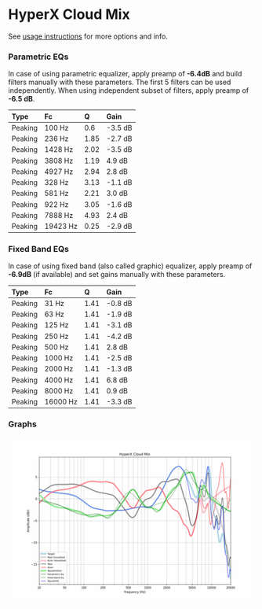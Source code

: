 # HyperX Cloud Mix
See [usage instructions](https://github.com/jaakkopasanen/AutoEq#usage) for more options and info.

### Parametric EQs
In case of using parametric equalizer, apply preamp of **-6.4dB** and build filters manually
with these parameters. The first 5 filters can be used independently.
When using independent subset of filters, apply preamp of **-6.5 dB**.

| Type    | Fc       |    Q | Gain    |
|:--------|:---------|:-----|:--------|
| Peaking | 100 Hz   | 0.6  | -3.5 dB |
| Peaking | 236 Hz   | 1.85 | -2.7 dB |
| Peaking | 1428 Hz  | 2.02 | -3.5 dB |
| Peaking | 3808 Hz  | 1.19 | 4.9 dB  |
| Peaking | 4927 Hz  | 2.94 | 2.8 dB  |
| Peaking | 328 Hz   | 3.13 | -1.1 dB |
| Peaking | 581 Hz   | 2.21 | 3.0 dB  |
| Peaking | 922 Hz   | 3.05 | -1.6 dB |
| Peaking | 7888 Hz  | 4.93 | 2.4 dB  |
| Peaking | 19423 Hz | 0.25 | -2.9 dB |

### Fixed Band EQs
In case of using fixed band (also called graphic) equalizer, apply preamp of **-6.9dB**
(if available) and set gains manually with these parameters.

| Type    | Fc       |    Q | Gain    |
|:--------|:---------|:-----|:--------|
| Peaking | 31 Hz    | 1.41 | -0.8 dB |
| Peaking | 63 Hz    | 1.41 | -1.9 dB |
| Peaking | 125 Hz   | 1.41 | -3.1 dB |
| Peaking | 250 Hz   | 1.41 | -4.2 dB |
| Peaking | 500 Hz   | 1.41 | 2.8 dB  |
| Peaking | 1000 Hz  | 1.41 | -2.5 dB |
| Peaking | 2000 Hz  | 1.41 | -1.3 dB |
| Peaking | 4000 Hz  | 1.41 | 6.8 dB  |
| Peaking | 8000 Hz  | 1.41 | 0.9 dB  |
| Peaking | 16000 Hz | 1.41 | -3.3 dB |

### Graphs
![](./HyperX%20Cloud%20Mix.png)
